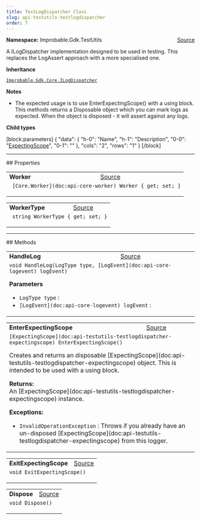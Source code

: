 ```yaml
---
title: TestLogDispatcher Class
slug: api-testutils-testlogdispatcher
order: 7
---
```


<p><b>Namespace:</b> Improbable.Gdk.TestUtils<span style="float: right"><a href="https://www.github.com/spatialos/gdk-for-unity/blob/0.3.3/workers/unity/Packages/io.improbable.gdk.testutils/TestLogDispatcher.cs/#L17">Source</a></span></p>

</p>


<p>A ILogDispatcher implementation designed to be used in testing. This replaces the LogAssert approach with a more specialised one. </p>



</p>
<p><b>Inheritance</b></p>

<code>[Improbable.Gdk.Core.ILogDispatcher](doc:api-core-ilogdispatcher)</code>


</p>
<p><b>Notes</b></p>

- The expected usage is to use EnterExpectingScope() with a using block. This methods returns a Disposable object which you can mark logs as expected. When the object is disposed - it will assert against any logs.


</p>
<p><b>Child types</b></p>


[block:parameters]
{
  "data": {
    "h-0": "Name",
    "h-1": "Description",
    "0-0": "[ExpectingScope](doc:api-testutils-testlogdispatcher-expectingscope)",
    "0-1": ""
  },
  "cols": "2",
  "rows": "1"
}
[/block]







</p>
<hr style="width:100%; border-top-color:#d8d8d8" />
## Properties


</p>


<table class="io-api-doc">    <tr>        <td class="io-api-doc-name"><a id="worker"></a><b>Worker</b></td>        <td class="io-api-doc-source"><a href="https://www.github.com/spatialos/gdk-for-unity/blob/0.3.3/workers/unity/Packages/io.improbable.gdk.testutils/TestLogDispatcher.cs/#L21">Source</a></td>    </tr>    <tr>        <td class="io-api-doc-content" colspan="2"><code> [Core.Worker](doc:api-core-worker) Worker { get; set; }</code></p></td>    </tr></table>
<table class="io-api-doc">    <tr>        <td class="io-api-doc-name"><a id="workertype"></a><b>WorkerType</b></td>        <td class="io-api-doc-source"><a href="https://www.github.com/spatialos/gdk-for-unity/blob/0.3.3/workers/unity/Packages/io.improbable.gdk.testutils/TestLogDispatcher.cs/#L22">Source</a></td>    </tr>    <tr>        <td class="io-api-doc-content" colspan="2"><code> string WorkerType { get; set; }</code></p></td>    </tr></table>





</p>
<hr style="width:100%; border-top-color:#d8d8d8" />
## Methods


</p>


<table class="io-api-doc">    <tr>        <td class="io-api-doc-name"><a id="handlelog-logtype-logevent"></a><b>HandleLog</b></td>        <td class="io-api-doc-source"><a href="https://www.github.com/spatialos/gdk-for-unity/blob/0.3.3/workers/unity/Packages/io.improbable.gdk.testutils/TestLogDispatcher.cs/#L24">Source</a></td>    </tr>    <tr>        <td class="io-api-doc-content" colspan="2"><code>void HandleLog(LogType type, [LogEvent](doc:api-core-logevent) logEvent)</code></p></p><b>Parameters</b><ul><li><code>LogType type</code> : </li><li><code>[LogEvent](doc:api-core-logevent) logEvent</code> : </li></ul></td>    </tr></table>
<table class="io-api-doc">    <tr>        <td class="io-api-doc-name"><a id="enterexpectingscope"></a><b>EnterExpectingScope</b></td>        <td class="io-api-doc-source"><a href="https://www.github.com/spatialos/gdk-for-unity/blob/0.3.3/workers/unity/Packages/io.improbable.gdk.testutils/TestLogDispatcher.cs/#L43">Source</a></td>    </tr>    <tr>        <td class="io-api-doc-content" colspan="2"><code>[ExpectingScope](doc:api-testutils-testlogdispatcher-expectingscope) EnterExpectingScope()</code></p>Creates and returns an disposable [ExpectingScope](doc:api-testutils-testlogdispatcher-expectingscope) object. This is intended to be used with a using block. </p><b>Returns:</b></br>An [ExpectingScope](doc:api-testutils-testlogdispatcher-expectingscope) instance.</p><b>Exceptions:</b><ul><li><code>InvalidOperationException</code> : Throws if you already have an un-disposed [ExpectingScope](doc:api-testutils-testlogdispatcher-expectingscope) from this logger. </li></ul></td>    </tr></table>
<table class="io-api-doc">    <tr>        <td class="io-api-doc-name"><a id="exitexpectingscope"></a><b>ExitExpectingScope</b></td>        <td class="io-api-doc-source"><a href="https://www.github.com/spatialos/gdk-for-unity/blob/0.3.3/workers/unity/Packages/io.improbable.gdk.testutils/TestLogDispatcher.cs/#L55">Source</a></td>    </tr>    <tr>        <td class="io-api-doc-content" colspan="2"><code>void ExitExpectingScope()</code></p></td>    </tr></table>
<table class="io-api-doc">    <tr>        <td class="io-api-doc-name"><a id="dispose"></a><b>Dispose</b></td>        <td class="io-api-doc-source"><a href="https://www.github.com/spatialos/gdk-for-unity/blob/0.3.3/workers/unity/Packages/io.improbable.gdk.testutils/TestLogDispatcher.cs/#L66">Source</a></td>    </tr>    <tr>        <td class="io-api-doc-content" colspan="2"><code>void Dispose()</code></p></td>    </tr></table>



